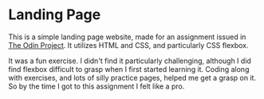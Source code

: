 # Landing Page

This is a simple landing page website, made for an assignment issued in [The Odin Project](https://www.theodinproject.com/). It utilizes HTML and CSS, and particularly CSS flexbox. 

It was a fun exercise. I didn't find it particularly challenging, although I did find flexbox difficult to grasp when I first started learning it. Coding along with exercises, and lots of silly practice pages, helped me get a grasp on it. So by the time I got to this assignment I felt like a pro.